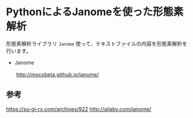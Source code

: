# PythonによるJanomeを使った形態素解析

形態素解析ライブラリ `Janome` 使って、テキストファイルの内容を形態素解析を行います。

- Janome

　　http://mocobeta.github.io/janome/



## 参考
https://su-gi-rx.com/archives/922
http://ailaby.com/janome/
